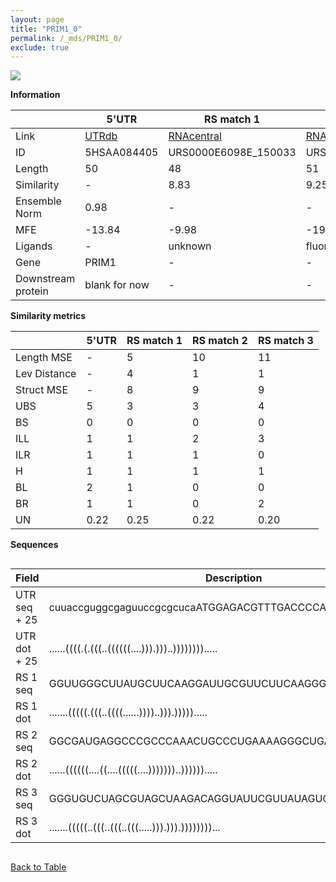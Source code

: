 ```yaml
---
layout: page
title: "PRIM1_0"
permalink: /_mds/PRIM1_0/
exclude: true
---
```




![](../../alns_9.28.22/aln_5HSAA084405_0.977.png?raw=true)


**Information**

| | 5'UTR       | RS match 1   | RS match 2  | RS match 3 |
| ---- | ----------- | ----------- | ----------- | ----------- |
| Link | <a href="http://utrdb.ba.itb.cnr.it/getutr/5HSAA084405/1" target="_blank" rel="noopener noreferrer">UTRdb</a>   | <a href="https://rnacentral.org/rna/URS0000E6098E/150033" target="_blank" rel="noopener noreferrer">RNAcentral</a>     |<a href="https://rnacentral.org/rna/URS0002328BDC/93929" target="_blank" rel="noopener noreferrer">RNAcentral</a>  | <a href="https://rnacentral.org/rna/URS0000D68FF7/981327" target="_blank" rel="noopener noreferrer">RNAcentral</a>   |
| ID | 5HSAA084405     | URS0000E6098E_150033     | URS0002328BDC_93929     | URS0000D68FF7_981327     |
| Length | 50     |  48    | 51   |  51    |
| Similarity | - | 8.83 | 9.25 | 9.26 |
| Ensemble Norm | 0.98 | - | - | - |
| MFE | -13.84 | -9.98 | -19.11 | -11.82 |
| Ligands | - | unknown | fluoride | unknown |
| Gene | PRIM1 | - | - | - |
| Downstream protein | blank for now    |    -    | -  | - |


**Similarity metrics**

| | 5'UTR       | RS match 1   | RS match 2  | RS match 3 |
| ---- | ----------- | ----------- | ----------- | ----------- |
| Length MSE | - | 5 | 10 | 11 |
| Lev Distance | - | 4 | 1 | 1 |
| Struct MSE | - | 8 | 9 | 9 |
| UBS| 5 | 3 | 3 | 4 |
| BS | 0 | 0 | 0 | 0 |
| ILL | 1 | 1 | 2 | 3 |
| ILR | 1 | 1 | 1 | 0 |
| H | 1 | 1 | 1 | 1 |
| BL | 2 | 1 | 0 | 0 |
| BR | 1 | 1 | 0 | 2 |
| UN | 0.22 | 0.25 | 0.22 | 0.20 |

**Sequences**


<div style="overflow-x:auto;">

<table>
<colgroup>
<col width="30%" />
<col width="70%" />
</colgroup>
<thead>
<tr class="header">
<th>Field</th>
<th>Description</th>
</tr>
</thead>
<tbody>
<tr>
<td markdown="span">UTR seq + 25 </td>
<td markdown="span"> cuuaccguggcgaguuccgcgcucaATGGAGACGTTTGACCCCACCGAGC </td>
</tr>
<tr>
<td markdown="span">UTR dot + 25  </td>
<td markdown="span"> ......((((.(.(((..((((((....))).)))..)))))))).....
</td>
</tr>


<tr>
<td markdown="span">RS 1 seq </td>
<td markdown="span"> GGUUGGGCUUAUGCUUCAAGGAUUGCGUUCUUCAAGGGGUGAGAAGAA
</td>
</tr>


<tr>
<td markdown="span">RS 1 dot </td>
<td markdown="span"> .......(((((.(((..((((......))))..))).))))).....
</td>
</tr>


<tr>
<td markdown="span">RS 2 seq </td>
<td markdown="span"> GGCGAUGAGGCCCGCCCAAACUGCCCUGAAAAGGGCUGAUGGCCUCUACUG
</td>
</tr>


<tr>
<td markdown="span">RS 2 dot </td>
<td markdown="span"> ......((((((....((....(((((....)))))))..)))))).....
</td>
</tr>


<tr>
<td markdown="span">RS 3 seq </td>
<td markdown="span"> GGGUGUCUAGCGUAGCUAAGACAGGUAUUCGUUAUAGUCGGGCCGCUAUAA
</td>
</tr>


<tr>
<td markdown="span">RS 3 dot </td>
<td markdown="span"> .......(((((..(((..(((..(((.....))).))).))))))))...
</td>
</tr>

</tbody>
</table>


</div>


[Back to Table](../../display)
